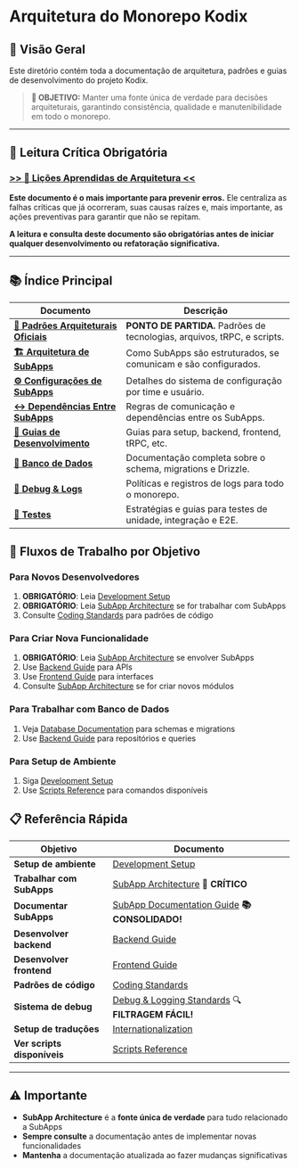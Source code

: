 # Arquitetura do Monorepo Kodix

## 📖 Visão Geral

Este diretório contém toda a documentação de arquitetura, padrões e guias de desenvolvimento do projeto Kodix.

> **🎯 OBJETIVO:** Manter uma fonte única de verdade para decisões arquiteturais, garantindo consistência, qualidade e manutenibilidade em todo o monorepo.

---

## 🚨 **Leitura Crítica Obrigatória**

### **[>> 📖 Lições Aprendidas de Arquitetura <<](./lessons-learned.md)**

**Este documento é o mais importante para prevenir erros.** Ele centraliza as falhas críticas que já ocorreram, suas causas raízes e, mais importante, as ações preventivas para garantir que não se repitam.

**A leitura e consulta deste documento são obrigatórias antes de iniciar qualquer desenvolvimento ou refatoração significativa.**

---

## 📚 Índice Principal

| Documento                                                            | Descrição                                                                |
| -------------------------------------------------------------------- | ------------------------------------------------------------------------ |
| **[🚀 Padrões Arquiteturais Oficiais](./Architecture_Standards.md)** | **PONTO DE PARTIDA.** Padrões de tecnologias, arquivos, tRPC, e scripts. |
| **[🏗️ Arquitetura de SubApps](./subapp-architecture.md)**            | Como SubApps são estruturados, se comunicam e são configurados.          |
| **[⚙️ Configurações de SubApps](./subapp-configurations-system.md)** | Detalhes do sistema de configuração por time e usuário.                  |
| **[↔️ Dependências Entre SubApps](./subapp-inter-dependencies.md)**  | Regras de comunicação e dependências entre os SubApps.                   |
| **[📝 Guias de Desenvolvimento](./development-setup.md)**            | Guias para setup, backend, frontend, tRPC, etc.                          |
| **[💾 Banco de Dados](../database/)**                                | Documentação completa sobre o schema, migrations e Drizzle.              |
| **[🐛 Debug & Logs](../debug/)**                                     | Políticas e registros de logs para todo o monorepo.                      |
| **[🧪 Testes](../tests/)**                                           | Estratégias e guias para testes de unidade, integração e E2E.            |

## 🚀 Fluxos de Trabalho por Objetivo

### **Para Novos Desenvolvedores**

1. **OBRIGATÓRIO**: Leia [Development Setup](./development-setup.md)
2. **OBRIGATÓRIO**: Leia [SubApp Architecture](./subapp-architecture.md) se for trabalhar com SubApps
3. Consulte [Coding Standards](./coding-standards.md) para padrões de código

### **Para Criar Nova Funcionalidade**

1. **OBRIGATÓRIO**: Leia [SubApp Architecture](./subapp-architecture.md) se envolver SubApps
2. Use [Backend Guide](./backend-guide.md) para APIs
3. Use [Frontend Guide](./frontend-guide.md) para interfaces
4. Consulte [SubApp Architecture](./subapp-architecture.md) se for criar novos módulos

### **Para Trabalhar com Banco de Dados**

1. Veja [Database Documentation](../database/) para schemas e migrations
2. Use [Backend Guide](./backend-guide.md) para repositórios e queries

### **Para Setup de Ambiente**

1. Siga [Development Setup](./development-setup.md)
2. Use [Scripts Reference](./scripts-reference.md) para comandos disponíveis

## 📋 Referência Rápida

| Objetivo                    | Documento                                                                         |
| --------------------------- | --------------------------------------------------------------------------------- |
| **Setup de ambiente**       | [Development Setup](./development-setup.md)                                       |
| **Trabalhar com SubApps**   | [SubApp Architecture](./subapp-architecture.md) **🚨 CRÍTICO**                    |
| **Documentar SubApps**      | [SubApp Documentation Guide](./subapp-documentation-guide.md) **📚 CONSOLIDADO!** |
| **Desenvolver backend**     | [Backend Guide](./backend-guide.md)                                               |
| **Desenvolver frontend**    | [Frontend Guide](./frontend-guide.md)                                             |
| **Padrões de código**       | [Coding Standards](./coding-standards.md)                                         |
| **Sistema de debug**        | [Debug & Logging Standards](./debug-logging-standards.md) 🔍 **FILTRAGEM FÁCIL!** |
| **Setup de traduções**      | [Internationalization](./internationalization-i18n.md)                            |
| **Ver scripts disponíveis** | [Scripts Reference](./scripts-reference.md)                                       |

---

## ⚠️ **Importante**

- **SubApp Architecture** é a **fonte única de verdade** para tudo relacionado a SubApps
- **Sempre consulte** a documentação antes de implementar novas funcionalidades
- **Mantenha** a documentação atualizada ao fazer mudanças significativas
